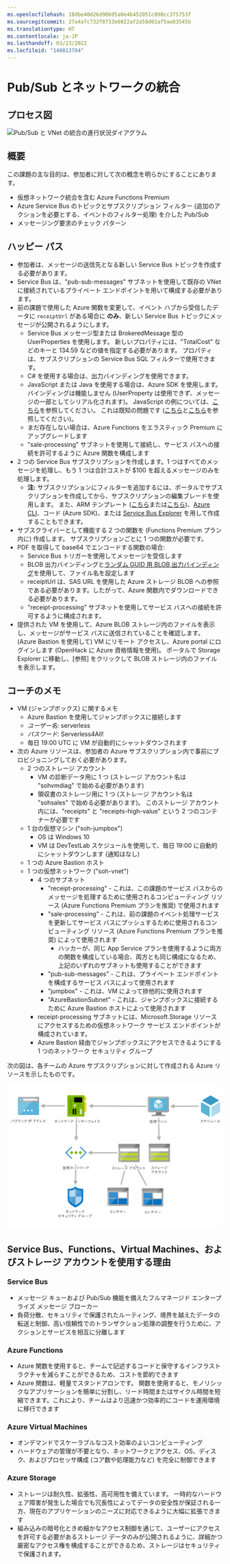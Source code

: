 ```yaml
---
ms.openlocfilehash: 18dbe40d26d90b95a0e4b452051c890cc375753f
ms.sourcegitcommit: 27a4afc732f8733e6022af2a58d01af5ae83545b
ms.translationtype: HT
ms.contentlocale: ja-JP
ms.lasthandoff: 03/23/2022
ms.locfileid: "140813704"
---
```

# <a name="pubsub-and-network-integration"></a>Pub/Sub とネットワークの統合

## <a name="process-diagram"></a>プロセス図

![Pub/Sub と VNet の統合の進行状況ダイアグラム](https://serverlessoh.azureedge.net/public/pubsub-and-vnet-integration-progress-diagram.jpg)

## <a name="overview"></a>概要

この課題の主な目的は、参加者に対して次の概念を明らかにすることにあります。

* 仮想ネットワーク統合を含む Azure Functions Premium
* Azure Service Bus のトピックとサブスクリプション フィルター (追加のアクションを必要とする、イベントのフィルター処理) を介した Pub/Sub
* メッセージング要求のチェック パターン

## <a name="happy-path"></a>ハッピー パス

* 参加者は、メッセージの送信先となる新しい Service Bus トピックを作成する必要があります。
* Service Bus は、"pub-sub-messages" サブネットを使用して既存の VNet に接続されているプライベート エンドポイントを用いて構成する必要があります。
* 前の課題で使用した Azure 関数を変更して、イベント ハブから受信したデータに ```receiptUrl``` がある場合に **のみ**、新しい Service Bus トピックにメッセージが公開されるようにします。
    * Service Bus メッセージ型または BrokeredMessage 型の UserProperties を使用します。 新しいプロパティには、"TotalCost" などのキーと 134.59 などの値を指定する必要があります。  プロパティは、サブスクリプションの Service Bus SQL フィルターで使用できます。
    * C# を使用する場合は、出力バインディングを使用できます。
    * JavaScript または Java を使用する場合は、Azure SDK を使用します。  バインディングは機能しません (UserProperty は使用できず、メッセージの一部としてシリアル化されます)。  JavaScript の例については、[こちら](https://docs.microsoft.com/azure/service-bus-messaging/service-bus-nodejs-how-to-use-topics-subscriptions-new-package#send-messages-to-a-topic)を参照してください。  これは既知の問題です ([こちら](https://github.com/Azure/azure-webjobs-sdk/issues/2137)と[こちら](https://github.com/Azure/Azure-Functions/issues/1139)を参照してください)。
    * まだ存在しない場合は、Azure Functions をエラスティック Premium にアップグレードします
    * "sale-processing" サブネットを使用して接続し、サービス バスへの接続を許可するように Azure 関数を構成します
* 2 つの Service Bus サブスクリプションを作成します。1 つはすべてのメッセージを処理し、もう 1 つは合計コストが $100 を超えるメッセージのみを処理します。  
    * **注:** サブスクリプションにフィルターを追加するには、ポータルでサブスクリプションを作成してから、サブスクリプションの編集ブレードを使用します。 また、ARM テンプレート ([こちら](https://github.com/Azure/azure-quickstart-templates/blob/master/201-servicebus-create-topic-subscription-rule/azuredeploy.json)または[こちら](https://docs.microsoft.com/azure/service-bus-messaging/service-bus-resource-manager-namespace-topic-with-rule))、[Azure CLI](https://docs.microsoft.com/cli/azure/servicebus/topic/subscription/rule?view=azure-cli-latest)、コード (Azure SDK)、または [Service Bus Explorer](https://github.com/paolosalvatori/ServiceBusExplorer) を用して作成することもできます。
* サブスクライバーとして機能する 2 つの関数を (Functions Premium プラン内に) 作成します。  サブスクリプションごとに 1 つの関数が必要です。
* PDF を取得して base64 でエンコードする関数の場合:
    * Service Bus トリガーを使用してメッセージを受信します
    * BLOB 出力バインディングと[ランダム GUID 用 BLOB 出力バインディング](https://docs.microsoft.com/azure/azure-functions/functions-bindings-expressions-patterns#create-guids)を使用して、ファイル名を設定します
    * receiptUrl は、SAS URL を使用した Azure ストレージ BLOB への参照である必要があります。したがって、Azure 関数内でダウンロードできる必要があります。
    * "receipt-processing" サブネットを使用してサービス バスへの接続を許可するように構成されます。
* 提供された VM を使用して、Azure BLOB ストレージ内のファイルを表示し、メッセージがサービス バスに送信されていることを確認します。  (Azure Bastion を使用して) VM にリモート アクセスし、Azure portal にログインします (OpenHack に Azure 資格情報を使用)。  ポータルで Storage Explorer に移動し、[参照] をクリックして BLOB ストレージ内のファイルを表示します。

## <a name="coachs-notes"></a>コーチのメモ

* VM (ジャンプボックス) に関するメモ
    * Azure Bastion を使用してジャンプボックスに接続します
    * *ユーザー名:* serverless
    * *パスワード:* Serverless4All!
    * 毎日 19:00 UTC に VM が自動的にシャットダウンされます
* 次の Azure リソースは、参加者の Azure サブスクリプション内で事前にプロビジョニングしておく必要があります。
    * 2 つのストレージ アカウント
        * VM の診断データ用に 1 つ (ストレージ アカウント名は "sohvmdiag" で始める必要があります)
        * 領収書のストレージ用に 1 つ (ストレージ アカウント名は "sohsales" で始める必要があります)。  このストレージ アカウント内には、"receipts" と "receipts-high-value" という 2 つのコンテナーが必要です
    * 1 台の仮想マシン ("soh-jumpbox")
        * OS は Windows 10
        * VM は DevTestLab スケジュールを使用して、毎日 19:00 に自動的にシャットダウンします (通知はなし)
    * 1 つの Azure Bastion ホスト
    * 1 つの仮想ネットワーク ("soh-vnet")
        * 4 つのサブネット
            * "receipt-processing" - これは、この課題のサービス バスからのメッセージを処理するために使用されるコンピューティング リソース (Azure Functions Premium プランを推奨) で使用されます
            * "sale-processing" - これは、前の課題のイベント処理サービスを更新してサービス バスにプッシュするために使用されるコンピューティング リソース (Azure Functions Premium プランを推奨) によって使用されます
                * ハッカーが、同じ App Service プランを使用するように両方の関数を構成している場合、両方とも同じ構成になるため、上記のいずれのサブネットも使用することができます
            * "pub-sub-messages" - これは、プライベート エンドポイントを構成するサービス バスによって使用されます
            * "jumpbox" - これは、VM によって排他的に使用されます
            * "AzureBastionSubnet" - これは、ジャンプボックスに接続するために Azure Bastion ホストによって使用されます
        * receipt-processing サブネットには、Microsoft.Storage リソースにアクセスするための仮想ネットワーク サービス エンドポイントが構成されています。
        * Azure Bastion 経由でジャンプボックスにアクセスできるようにする 1 つのネットワーク セキュリティ グループ

次の図は、各チームの Azure サブスクリプションに対して作成される Azure リソースを示したものです。

![Azure リソース](./images/pubsub-and-network-challenge-existing-azure-resources.png)

## <a name="why-service-bus-functions-virtual-machines-and-storage-accounts"></a>Service Bus、Functions、Virtual Machines、およびストレージ アカウントを使用する理由

### <a name="service-bus"></a>Service Bus

* メッセージ キューおよび Pub/Sub 機能を備えたフルマネージド エンタープライズ メッセージ ブローカー
* 負荷分散、セキュリティで保護されたルーティング、境界を越えたデータの転送と制御、高い信頼性でのトランザクション処理の調整を行うために、アクションとサービスを相互に分離します

### <a name="azure-functions"></a>Azure Functions

* Azure 関数を使用すると、チームで記述するコードと保守するインフラストラクチャを減らすことができるため、コストを節約できます
* Azure 関数は、軽量でスタンドアロンです。  関数を使用すると、モノリシックなアプリケーションを簡単に分割し、リード時間またはサイクル時間を短縮できます。これにより、チームはより迅速かつ効率的にコードを運用環境に移行できます

### <a name="azure-virtual-machines"></a>Azure Virtual Machines

* オンデマンドでスケーラブルなコスト効率のよいコンピューティング
* ハードウェアの管理が不要となり、ネットワークとアクセス、OS、ディスク、およびプロセッサ構成 (コア数や処理能力など) を完全に制御できます

### <a name="azure-storage"></a>Azure Storage

* ストレージは耐久性、拡張性、高可用性を備えています。 一時的なハードウェア障害が発生した場合でも冗長性によってデータの安全性が保証される一方、現在のアプリケーションのニーズに対応できるように大幅に拡張できます
* 組み込みの暗号化ときめ細かなアクセス制御を通じて、ユーザーにアクセスを許可する必要があるストレージ データのみが公開されるように、詳細かつ厳密なアクセス権を構成することができるため、ストレージはセキュリティで保護されます。
